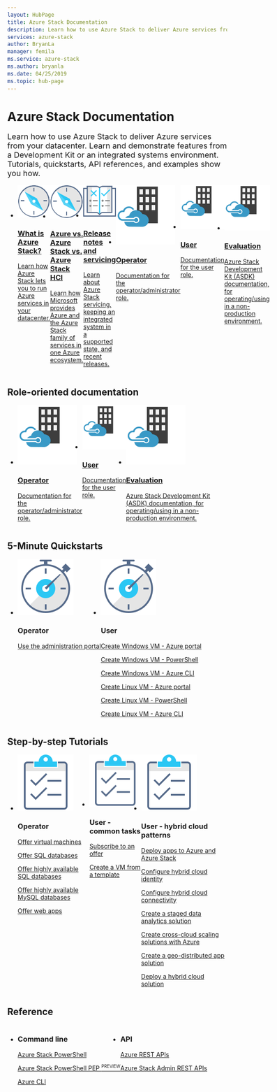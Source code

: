 ```yaml
---
layout: HubPage
title: Azure Stack Documentation
description: Learn how to use Azure Stack to deliver Azure services from your datacenter. Learn and demonstrate features from a Development Kit or an integrated systems environment. Tutorials, quickstarts, API references, and examples show you how to use Azure Stack and the APIs.
services: azure-stack
author: BryanLa
manager: femila
ms.service: azure-stack
ms.author: bryanla
ms.date: 04/25/2019
ms.topic: hub-page
---
```


<div id="main" class="v2">
<h1>Azure Stack Documentation</h1>
<p style="font-size: 1.12rem;margin-bottom: 1rem;">Learn how to use Azure Stack to deliver Azure services from your datacenter. Learn and demonstrate features from a Development Kit or an integrated systems environment. Tutorials, quickstarts, API references, and examples show you how.</p>
<ul class="cardsM panelContent singlePanelContent" style="display:flex!important;">
        <li>
            <a href="/azure-stack/operator/azure-stack-overview">
                <div class="cardSize">
                    <div class="cardPadding">
                        <div class="card">
                            <div class="cardImageOuter">
                                <div class="cardImage">
                                    <img src="media/index/i_overview.svg" alt="" />
                                </div>
                            </div>
                            <div class="cardText">
                                <h3>What is Azure Stack?</h3>
                                <p>Learn how Azure Stack lets you to run Azure services in your datacenter.</p>
                            </div>
                        </div>
                    </div>
                </div>
            </a>
        </li>
        <li>
            <a href="/azure-stack/operator/compare-azure-azure-stack">
                <div class="cardSize">
                    <div class="cardPadding">
                        <div class="card">
                            <div class="cardImageOuter">
                                <div class="cardImage">
                                    <img src="media/index/i_overview.svg" alt="" />
                                </div>
                            </div>
                            <div class="cardText">
                                <h3>Azure vs. Azure Stack vs. Azure Stack HCI</h3>
                                <p>Learn how Microsoft provides Azure and the Azure Stack family of services in one Azure ecosystem.</p>
                            </div>
                        </div>
                    </div>
                </div>
            </a>
        </li>
        <li>
            <a href="/azure-stack/operator/azure-stack-servicing-policy">
                <div class="cardSize">
                    <div class="cardPadding">
                        <div class="card">
                            <div class="cardImageOuter">
                                <div class="cardImage">
                                    <img src="media/index/i_guidelines.svg" alt="" />
                                </div>
                            </div>
                            <div class="cardText">
                                <h3>Release notes and servicing</h3>
                                <p>Learn about Azure Stack servicing, keeping an integrated system in a supported state, and recent releases.</p>
                            </div>
                        </div>
                    </div>
                </div>
            </a>
        </li>
        <li>
            <a href="/azure-stack/operator/">
                <div class="cardSize">
                    <div class="cardPadding">
                        <div class="card">
                            <div class="cardImageOuter">
                                <div class="cardImage">
                                    <img src="media/index/azure-stack.svg" alt="" />
                                </div>
                            </div>
                            <div class="cardText">
                                <h3>Operator</h3>
                                <p>Documentation for the operator/administrator role.</p>
                            </div>
                        </div>
                    </div>
                </div>
            </a>
        </li>
        <li>
            <a href="/azure-stack/user/">
                <div class="cardSize">
                    <div class="cardPadding">
                        <div class="card">
                            <div class="cardImageOuter">
                                <div class="cardImage">
                                    <img src="media/index/azure-stack.svg" alt="" />
                                </div>
                            </div>
                            <div class="cardText">
                                <h3>User</h3>
                                <p>Documentation for the user role.</p>
                            </div>
                        </div>
                    </div>
                </div>
            </a>
        </li>     
        <li>
            <a href="/azure-stack/asdk/">
                <div class="cardSize">
                    <div class="cardPadding">
                        <div class="card">
                            <div class="cardImageOuter">
                                <div class="cardImage">
                                    <img src="media/index/azure-stack.svg" alt="" />
                                </div>
                            </div>
                            <div class="cardText">
                                <h3>Evaluation</h3>
                                <p>Azure Stack Development Kit (ASDK) documentation, for operating/using in a non-production environment.</p>
                            </div>
                        </div>
                    </div>
                </div>
            </a>
        </li>     
</ul>
<h2>Role-oriented documentation</h2>
<ul class="cardsM panelContent singlePanelContent cols cols3" style="display:flex!important;">
    <li>
        <a class="card" href="/azure-stack/operator/" data-linktype="external"><img class="cardImage" alt="" src="media/index/azure-stack.svg" data-linktype="external">
            <div class="cardText">
                <h3>Operator</h3>
                <p>Documentation for the operator/administrator role.</p>
            </div>
        </a>
    </li>
    <li>
        <a class="card" href="/azure-stack/user/" data-linktype="external"><img class="cardImage" alt="" src="media/index/azure-stack.svg" data-linktype="external">
            <div class="cardText">
                <h3>User</h3>
                <p>Documentation for the user role.</p>
            </div>
        </a>
    </li>
    <li>
        <a class="card" href="/azure-stack/asdk/" data-linktype="external"><img class="cardImage" alt="" src="media/index/azure-stack.svg" data-linktype="external">
            <div class="cardText">
                <h3>Evaluation</h3>
                <p>Azure Stack Development Kit (ASDK) documentation, for operating/using in a non-production environment.</p>
            </div>
        </a>
    </li>
</ul>

<h2>5-Minute Quickstarts</h2>
<ul class="cardsF panelContent singlePanelContent cols cols3" style="display:flex!important;">
    <li>
        <div class="cardSize">
            <div class="cardPadding">
                <div class="card">
                    <div class="cardImageOuter">
                        <div class="cardImage">
                            <img src="media/index/i_quick-start.svg" alt="">
                        </div>
                    </div>
                    <div class="cardText">
                        <h3>Operator</h3>
                        <p><a href="/azure-stack/operator/azure-stack-manage-portals">Use the administration portal</a></p>
                    </div>
                </div>
            </div>
        </div>
    </li>
    <li>
        <div class="cardSize">
            <div class="cardPadding">
                <div class="card">
                    <div class="cardImageOuter">
                        <div class="cardImage">
                            <img src="media/index/i_quick-start.svg" alt="">
                        </div>
                    </div>
                    <div class="cardText">
                        <h3>User</h3>
                        <p><a href="/azure-stack/user/azure-stack-quick-windows-portal">Create Windows VM - Azure portal</a></p>
                        <p><a href="/azure-stack/user/azure-stack-quick-create-vm-windows-powershell">Create Windows VM - PowerShell</a></p>
                        <p><a href="/azure-stack/user/azure-stack-quick-create-vm-windows-cli">Create Windows VM - Azure CLI</a></p>
                        <p><a href="/azure-stack/user/azure-stack-quick-linux-portal">Create Linux VM - Azure portal</a></p>
                        <p><a href="/azure-stack/user/azure-stack-quick-create-vm-linux-powershell">Create Linux VM - PowerShell</a></p>
                        <p><a href="/azure-stack/user/azure-stack-quick-create-vm-linux-cli">Create Linux VM - Azure CLI</a></p>
                    </div>
                </div>
            </div>
        </div>
    </li>
</ul>

<h2>Step-by-step Tutorials</h2>
<ul class="cardsF panelContent singlePanelContent cols cols3" style="display:flex!important;">
    <li>
        <div class="cardSize">
            <div class="cardPadding">
                <div class="card">
                    <div class="cardImageOuter">
                        <div class="cardImage">
                            <img src="media/index/i_tasks.svg" alt="">
                        </div>
                    </div>
                    <div class="cardText">
                        <h3>Operator</h3>
                        <p><a href="/azure-stack/operator/azure-stack-tutorial-tenant-vm">Offer virtual machines</a></p>
                        <p><a href="/azure-stack/operator/azure-stack-tutorial-sql-server">Offer SQL databases</a></p>
                        <p><a href="/azure-stack/operator/azure-stack-tutorial-sql">Offer highly available SQL databases</a></p>
                        <p><a href="/azure-stack/operator/azure-stack-tutorial-mysql">Offer highly available MySQL databases</a></p>
                        <p><a href="/azure-stack/operator/azure-stack-tutorial-app-service">Offer web apps</a></p>
                    </div>
                </div>
            </div>
        </div>
    </li>
    <li>
        <div class="cardSize">
            <div class="cardPadding">
                <div class="card">
                    <div class="cardImageOuter">
                        <div class="cardImage">
                            <img src="media/index/i_tasks.svg" alt="">
                        </div>
                    </div>
                    <div class="cardText">
                        <h3>User - common tasks</h3>
                        <p><a href="/azure-stack/user/azure-stack-subscribe-services">Subscribe to an offer</a></p>
                        <p><a href="/azure-stack/user/azure-stack-create-vm-template">Create a VM from a template</a></p>
                    </div>
                </div>
            </div>
        </div>
    </li>    
    <li>
        <div class="cardSize">
            <div class="cardPadding">
                <div class="card">
                    <div class="cardImageOuter">
                        <div class="cardImage">
                            <img src="media/index/i_tasks.svg" alt="">
                        </div>
                    </div>
                    <div class="cardText">
                        <h3>User - hybrid cloud patterns</h3>
                        <p><a href="/azure-stack/user/azure-stack-solution-pipeline">Deploy apps to Azure and Azure Stack</a></p>
                        <p><a href="/azure-stack/user/azure-stack-solution-hybrid-identity">Configure hybrid cloud identity</a></p>
                        <p><a href="/azure-stack/user/azure-stack-solution-hybrid-connectivity">Configure hybrid cloud connectivity</a></p>
                        <p><a href="/azure-stack/user/azure-stack-solution-staged-data-analytics">Create a staged data analytics solution</a></p>
                        <p><a href="/azure-stack/user/azure-stack-solution-cloud-burst">Create cross-cloud scaling solutions with Azure</a></p>
                        <p><a href="/azure-stack/user/azure-stack-solution-geo-distributed">Create a geo-distributed app solution</a></p>
                        <p><a href="/azure-stack/user/azure-stack-solution-hybrid-cloud">Deploy a hybrid cloud solution</a></p>
                    </div>
                </div>
            </div>
        </div>
    </li>        
</ul>

<h2>Reference</h2>
<ul class="cardsF panelContent singlePanelContent" style="display:flex!important;">
    <li>
        <div class="cardSize">
            <div class="cardPadding">
                <div class="card">
                    <div class="cardText">
                        <h3>Command line</h3>
                        <p><a href="/powershell/azure/azure-stack/overview?view=azurestackps-1.2.10">Azure Stack PowerShell</a></p>
                        <p><a href="/azure-stack/"><span>Azure Stack PowerShell PEP&nbsp;<sup style="font-size:70%">PREVIEW</sup></span></a></p>
                        <p><a href="/cli/azure/?view=azure-cli-2017-03-09-profile">Azure CLI</a></p>
                    </div>
                </div>
            </div>
        </div>
    </li>
    <li>
        <div class="cardSize">
            <div class="cardPadding">
                <div class="card">
                    <div class="cardText">
                        <h3>API</h3>
						<p><a href="/rest/api/">Azure REST APIs</a></p>
						<p><a href="/rest/api/azure-stack/">Azure Stack Admin REST APIs</a></p>
                     </div>
                </div>
            </div>
        </div>
    </li>
</ul>
</div>
